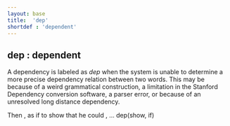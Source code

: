 ```yaml
---
layout: base
title:  'dep'
shortdef : 'dependent'
---
```



## dep : dependent
A dependency is labeled as *dep* when the system is unable to determine a more precise dependency relation between two words.  This may be because of a weird grammatical construction, a limitation in the Stanford Dependency conversion software, a parser error, or because of an unresolved long distance dependency. 

<div class="sd-parse">
Then , as if to show that he could , ...
dep(show, if)
</div>

 

